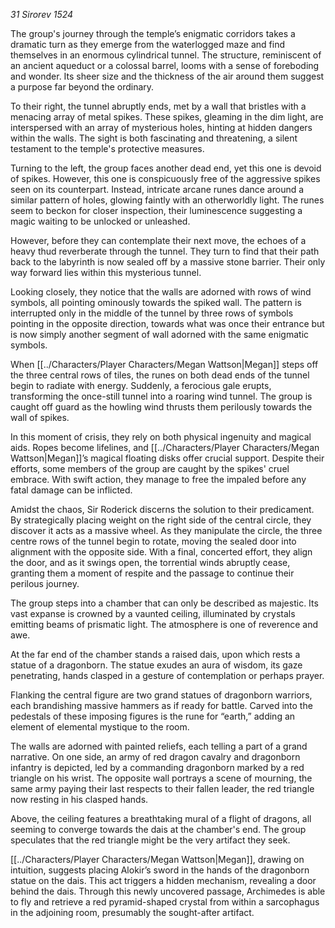 *31 Sirorev 1524*

The group's journey through the temple’s enigmatic corridors takes a dramatic turn as they emerge from the waterlogged maze and find themselves in an enormous cylindrical tunnel. The structure, reminiscent of an ancient aqueduct or a colossal barrel, looms with a sense of foreboding and wonder. Its sheer size and the thickness of the air around them suggest a purpose far beyond the ordinary.

To their right, the tunnel abruptly ends, met by a wall that bristles with a menacing array of metal spikes. These spikes, gleaming in the dim light, are interspersed with an array of mysterious holes, hinting at hidden dangers within the walls. The sight is both fascinating and threatening, a silent testament to the temple's protective measures.

Turning to the left, the group faces another dead end, yet this one is devoid of spikes. However, this one is conspicuously free of the aggressive spikes seen on its counterpart. Instead, intricate arcane runes dance around a similar pattern of holes, glowing faintly with an otherworldly light. The runes seem to beckon for closer inspection, their luminescence suggesting a magic waiting to be unlocked or unleashed.

However, before they can contemplate their next move, the echoes of a heavy thud reverberate through the tunnel. They turn to find that their path back to the labyrinth is now sealed off by a massive stone barrier. Their only way forward lies within this mysterious tunnel.

Looking closely, they notice that the walls are adorned with rows of wind symbols, all pointing ominously towards the spiked wall. The pattern is interrupted only in the middle of the tunnel by three rows of symbols pointing in the opposite direction, towards what was once their entrance but is now simply another segment of wall adorned with the same enigmatic symbols.

When [[../Characters/Player Characters/Megan Wattson|Megan]] steps off the three central rows of tiles, the runes on both dead ends of the tunnel begin to radiate with energy. Suddenly, a ferocious gale erupts, transforming the once-still tunnel into a roaring wind tunnel. The group is caught off guard as the howling wind thrusts them perilously towards the wall of spikes.

In this moment of crisis, they rely on both physical ingenuity and magical aids. Ropes become lifelines, and [[../Characters/Player Characters/Megan Wattson|Megan]]’s magical floating disks offer crucial support. Despite their efforts, some members of the group are caught by the spikes' cruel embrace. With swift action, they manage to free the impaled before any fatal damage can be inflicted.

Amidst the chaos, Sir Roderick discerns the solution to their predicament. By strategically placing weight on the right side of the central circle, they discover it acts as a massive wheel. As they manipulate the circle, the three centre rows of the tunnel begin to rotate, moving the sealed door into alignment with the opposite side. With a final, concerted effort, they align the door, and as it swings open, the torrential winds abruptly cease, granting them a moment of respite and the passage to continue their perilous journey.

The group steps into a chamber that can only be described as majestic. Its vast expanse is crowned by a vaunted ceiling, illuminated by crystals emitting beams of prismatic light. The atmosphere is one of reverence and awe.

At the far end of the chamber stands a raised dais, upon which rests a statue of a dragonborn. The statue exudes an aura of wisdom, its gaze penetrating, hands clasped in a gesture of contemplation or perhaps prayer.

Flanking the central figure are two grand statues of dragonborn warriors, each brandishing massive hammers as if ready for battle. Carved into the pedestals of these imposing figures is the rune for “earth,” adding an element of elemental mystique to the room.

The walls are adorned with painted reliefs, each telling a part of a grand narrative. On one side, an army of red dragon cavalry and dragonborn infantry is depicted, led by a commanding dragonborn marked by a red triangle on his wrist. The opposite wall portrays a scene of mourning, the same army paying their last respects to their fallen leader, the red triangle now resting in his clasped hands.

Above, the ceiling features a breathtaking mural of a flight of dragons, all seeming to converge towards the dais at the chamber's end. The group speculates that the red triangle might be the very artifact they seek.

[[../Characters/Player Characters/Megan Wattson|Megan]], drawing on intuition, suggests placing Alokir’s sword in the hands of the dragonborn statue on the dais. This act triggers a hidden mechanism, revealing a door behind the dais. Through this newly uncovered passage, Archimedes is able to fly and retrieve a red pyramid-shaped crystal from within a sarcophagus in the adjoining room, presumably the sought-after artifact.